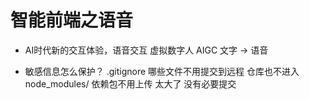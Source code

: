 # 智能前端之语音
- AI时代新的交互体验，语音交互
  虚拟数字人 AIGC 文字 -> 语音


- 敏感信息怎么保护？
  .gitignore 哪些文件不用提交到远程 仓库也不进入
  node_modules/   依赖包不用上传 太大了 没有必要提交 
  